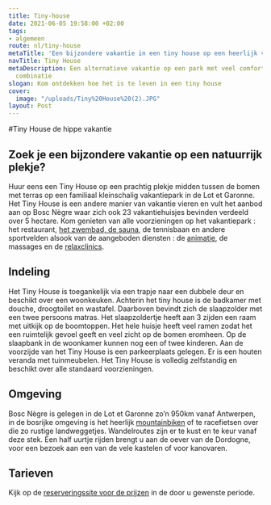```yaml
---
title: Tiny-house
date: 2021-06-05 19:58:00 +02:00
tags:
- algemeen
route: nl/tiny-house
metaTitle: 'Een bijzondere vakantie in een tiny house op een heerlijk vakantiepark '
navTitle: Tiny House
metaDescription: Een alternatieve vakantie op een park met veel comfort, de ideale
  combinatie
slogan: Kom ontdekken hoe het is te leven in een tiny house
cover:
  image: "/uploads/Tiny%20House%20(2).JPG"
layout: Post
---
```


#Tiny House de hippe vakantie

## Zoek je een bijzondere vakantie op een natuurrijk plekje?

Huur eens een Tiny House op een prachtig plekje midden tussen de bomen met terras op een familiaal kleinschalig vakantiepark in de Lot et Garonne.
Het Tiny House is een andere manier van vakantie vieren en vult het aanbod aan op Bosc Nègre waar zich ook 23 vakantiehuisjes bevinden verdeeld over 5 hectare. Kom genieten van alle voorzieningen op het vakantiepark : het restaurant, [het zwembad, de sauna](https://www.boscnegre-vacances.com/nl/faciliteiten/verwarmd-zwembad/), de tennisbaan en andere sportvelden alsook van de aangeboden diensten : de [animatie](https://www.boscnegre-vacances.com/nl/animatie/), de massages en de [relaxclinics](https://www.boscnegre-vacances.com/nl/relax-clinic). 

## Indeling
Het Tiny House is toegankelijk via een trapje naar een dubbele deur en beschikt over een woonkeuken. Achterin het tiny house is de badkamer met douche, droogtoilet en wastafel. Daarboven bevindt zich de slaapzolder met een twee persoons matras. Het slaapzoldertje heeft aan 3 zijden een raam met uitkijk op de boomtoppen. Het hele huisje heeft veel ramen zodat het een ruimtelijk gevoel geeft en veel zicht op de bomen eromheen.  Op de slaapbank in de woonkamer kunnen nog een of twee kinderen. Aan de voorzijde van het Tiny House is een parkeerplaats gelegen. Er is een houten veranda met tuinmeubelen. Het Tiny House is volledig zelfstandig en beschikt over alle standaard voorzieningen.

## Omgeving
Bosc Nègre is gelegen in de Lot et Garonne zo’n 950km vanaf Antwerpen, in de bosrijke omgeving is het heerlijk [mountainbiken](https://www.boscnegre-vacances.com/nl/stoeresporters) of te racefietsen over die zo rustige landweggetjes. Wandelroutes zijn er te kust en te keur vanaf deze stek. Een half uurtje rijden brengt u aan de oever van de Dordogne, voor een bezoek aan een van de vele kastelen of voor kanovaren. 

## Tarieven
Kijk op de [reserveringssite voor de prijzen](https://bookingpremium.secureholiday.net/fr/14230/) in de door u gewenste periode.
